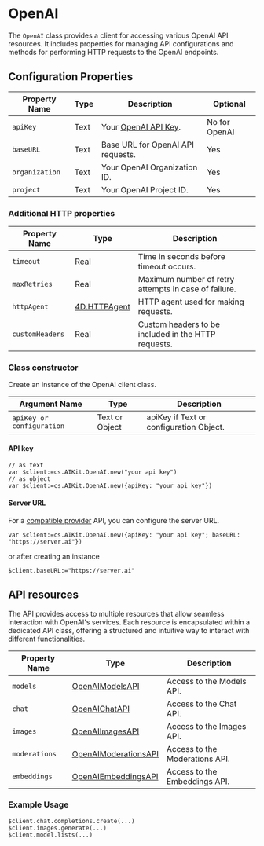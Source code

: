 # OpenAI

The `OpenAI` class provides a client for accessing various OpenAI API resources. It includes properties for managing API configurations and methods for performing HTTP requests to the OpenAI endpoints.

## Configuration Properties

| Property Name     | Type  | Description                       | Optional |
|-------------------|-------|-----------------------------------|----------|
| `apiKey`          | Text  | Your [OpenAI API Key](https://platform.openai.com/api-keys).              | No for OpenAI	   |
| `baseURL`         | Text  | Base URL for OpenAI API requests. | Yes      |
| `organization`    | Text  | Your OpenAI Organization ID.      | Yes      |
| `project`         | Text  | Your OpenAI Project ID.           | Yes      |

### Additional HTTP properties

| Property Name     | Type  | Description                       |
|-------------------|-------|-----------------------------------|
| `timeout`         | Real  | Time in seconds before timeout occurs. | 
| `maxRetries`      | Real  | Maximum number of retry attempts in case of failure. | 
| `httpAgent`      | [4D.HTTPAgent](https://developer.4d.com/docs/API/HTTPAgentClass)  | HTTP agent used for making requests. | 
| `customHeaders`      | Real  | Custom headers to be included in the HTTP requests. | 

### Class constructor

Create an instance of the OpenAI client class.

| Argument Name | Type      | Description                                               |
|---------------|-----------|-----------------------------------------------------------|
| `apiKey or configuration` | Text or Object  | apiKey if Text or configuration Object. |

#### API key

```4d
// as text
var $client:=cs.AIKit.OpenAI.new("your api key")
// as object
var $client:=cs.AIKit.OpenAI.new({apiKey: "your api key"})
```

#### Server URL

For a [compatible provider](../compatible-openai.md) API, you can configure the server URL.

```4d
var $client:=cs.AIKit.OpenAI.new({apiKey: "your api key"; baseURL: "https://server.ai"})
```

or after creating an instance

```4d
$client.baseURL:="https://server.ai"
```

## API resources

The API provides access to multiple resources that allow seamless interaction with OpenAI's services. Each resource is encapsulated within a dedicated API class, offering a structured and intuitive way to interact with different functionalities.

| Property Name     | Type                                            | Description                    |
|-------------------|-------------------------------------------------|--------------------------------|
| `models`          | [OpenAIModelsAPI](OpenAIModelsAPI.md)           | Access to the Models API.      |
| `chat`            | [OpenAIChatAPI](OpenAIChatAPI.md)               | Access to the Chat API.        |
| `images`          | [OpenAIImagesAPI](OpenAIImagesAPI.md)           | Access to the Images API.      |
| `moderations`     | [OpenAIModerationsAPI](OpenAIModerationsAPI.md) | Access to the Moderations API. |
| `embeddings`      | [OpenAIEmbeddingsAPI](OpenAIEmbeddingsAPI.md)   | Access to the Embeddings API.  |

### Example Usage

```4d
$client.chat.completions.create(...)
$client.images.generate(...)
$client.model.lists(...)
```
